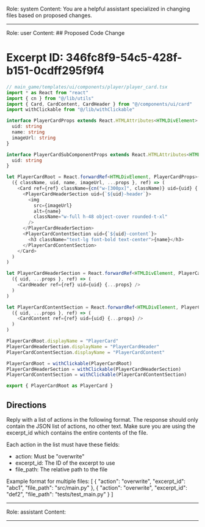 Role: system
Content: You are a helpful assistant specialized in changing files based on proposed changes.
__________________
Role: user
Content: ## Proposed Code Change
# Excerpt ID: 346fc8f9-54c5-428f-b151-0cdff295f9f4
```typescript
// main_game/templates/ui/components/player/player_card.tsx
import * as React from "react"
import { cn } from "@/lib/utils"
import { Card, CardContent, CardHeader } from "@/components/ui/card"
import withClickable from "@/lib/withClickable"

interface PlayerCardProps extends React.HTMLAttributes<HTMLDivElement> {
  uid: string
  name: string
  imageUrl: string
}

interface PlayerCardSubComponentProps extends React.HTMLAttributes<HTMLDivElement> {
  uid: string
}

let PlayerCardRoot = React.forwardRef<HTMLDivElement, PlayerCardProps>(
  ({ className, uid, name, imageUrl, ...props }, ref) => (
    <Card ref={ref} className={cn("w-[300px]", className)} uid={uid} {...props}>
      <PlayerCardHeaderSection uid={`${uid}-header`}>
        <img 
          src={imageUrl}
          alt={name}
          className="w-full h-48 object-cover rounded-t-xl"
        />
      </PlayerCardHeaderSection>
      <PlayerCardContentSection uid={`${uid}-content`}>
        <h3 className="text-lg font-bold text-center">{name}</h3>
      </PlayerCardContentSection>
    </Card>
  )
)

let PlayerCardHeaderSection = React.forwardRef<HTMLDivElement, PlayerCardSubComponentProps>(
  ({ uid, ...props }, ref) => (
    <CardHeader ref={ref} uid={uid} {...props} />
  )
)

let PlayerCardContentSection = React.forwardRef<HTMLDivElement, PlayerCardSubComponentProps>(
  ({ uid, ...props }, ref) => (
    <CardContent ref={ref} uid={uid} {...props} />
  )
)

PlayerCardRoot.displayName = "PlayerCard"
PlayerCardHeaderSection.displayName = "PlayerCardHeader"
PlayerCardContentSection.displayName = "PlayerCardContent"

PlayerCardRoot = withClickable(PlayerCardRoot)
PlayerCardHeaderSection = withClickable(PlayerCardHeaderSection)
PlayerCardContentSection = withClickable(PlayerCardContentSection)

export { PlayerCardRoot as PlayerCard }
```

## Directions
Reply with a list of actions in the following format. The response should only contain the JSON list of actions, no other text.
Make sure you are using the excerpt_id which contains the entire contents of the file.

Each action in the list must have these fields:
- action: Must be "overwrite"
- excerpt_id: The ID of the excerpt to use
- file_path: The relative path to the file

Example format for multiple files:
[
    {
        "action": "overwrite",
        "excerpt_id": "abc1",
        "file_path": "src/main.py"
    },
    {
        "action": "overwrite",
        "excerpt_id": "def2",
        "file_path": "tests/test_main.py"
    }
]
__________________
Role: assistant
Content: 
__________________
